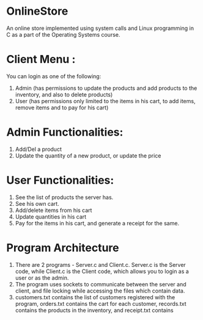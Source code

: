 # OnlineStore
An online store implemented using system calls and Linux programming in C as a part of the Operating Systems course.

# Client Menu :
You can login as one of the following:
1. Admin (has permissions to update the products and add products to the inventory, and also to delete products)
2. User (has permissions only limited to the items in his cart, to add items, remove items and to pay for his cart)

# Admin Functionalities:
1. Add/Del a product
2. Update the quantity of a new product, or update the price

# User Functionalities:
1. See the list of products the server has.
2. See his own cart.
3. Add/delete items from his cart
4. Update quantities in his cart
5. Pay for the items in his cart, and generate a receipt for the same.

# Program Architecture
1. There are 2 programs - Server.c and Client.c. Server.c is the Server code, while Client.c is the Client code, which allows you to login as a user or as the admin.
2. The program uses sockets to communicate between the server and client, and file locking while accessing the files which contain data.
3. customers.txt contains the list of customers registered with the program, orders.txt contains the cart for each customer, records.txt contains the products in the inventory, and receipt.txt contains 
